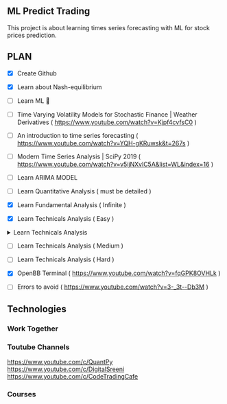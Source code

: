 ## ML Predict Trading

This project is about learning times series forecasting with ML for stock prices prediction.

## PLAN
- [x] Create Github
- [x] Learn about Nash-equilibrium
- [ ] Learn ML :tada:
- [ ] Time Varying Volatility Models for Stochastic Finance | Weather Derivatives ( https://www.youtube.com/watch?v=Kjpf4cvfsC0 )
- [ ] An introduction to time series forecasting ( https://www.youtube.com/watch?v=YQH-gKRuwsk&t=267s )
- [ ] Modern Time Series Analysis | SciPy 2019 ( https://www.youtube.com/watch?v=v5ijNXvlC5A&list=WL&index=16 )
- [ ] Learn ARIMA MODEL
- [ ] Learn Quantitative Analysis ( must be detailed )
- [x] Learn Fundamental Analysis ( Infinite )

- [x] Learn Technicals Analysis ( Easy )
<details>
<summary>Learn Technicals Analysis</summary>
- [x] Support & Resistance ( https://www.youtube.com/watch?v=aJ8Og-iLaas&t=1018s )
</details> 

- [ ] Learn Technicals Analysis ( Medium )
- [ ] Learn Technicals Analysis ( Hard )
- [x] OpenBB Terminal ( https://www.youtube.com/watch?v=fqGPK8OVHLk )
- [ ] Errors to avoid ( https://www.youtube.com/watch?v=3-_3t--Db3M )


## Technologies

### Work Together

### Toutube Channels
https://www.youtube.com/c/QuantPy<br>
https://www.youtube.com/c/DigitalSreeni<br>
https://www.youtube.com/c/CodeTradingCafe<br>


### Courses
